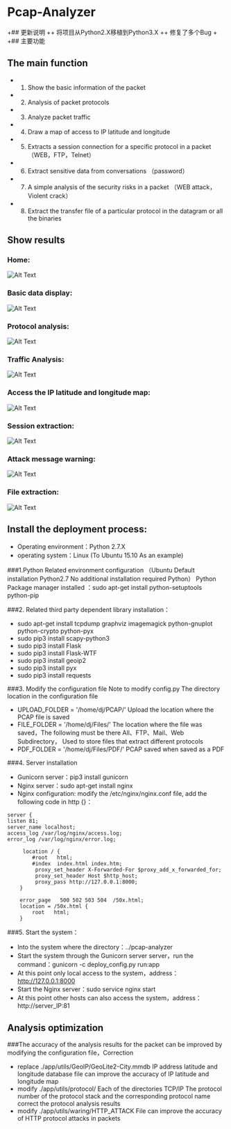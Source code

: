 # Pcap-Analyzer

+## 更新说明
++ 将项目从Python2.X移植到Python3.X
++ 修复了多个Bug
+
+## 主要功能

## The main function
+ 1. Show the basic information of the packet
+ 2. Analysis of packet protocols
+ 3. Analyze packet traffic
+ 4. Draw a map of access to IP latitude and longitude
+ 5. Extracts a session connection for a specific protocol in a packet （WEB，FTP，Telnet）
+ 6. Extract sensitive data from conversations （password）
+ 7. A simple analysis of the security risks in a packet （WEB attack，Violent crack）
+ 8. Extract the transfer file of a particular protocol in the datagram or all the binaries

## Show results
### Home:
![Alt Text](https://github.com/ccgcyber/Pcap-Analyzer/blob/master/images/index.png)

### Basic data display:
![Alt Text](https://github.com/ccgcyber/Pcap-Analyzer/blob/master/images/basedata.png)

### Protocol analysis:
![Alt Text](https://github.com/ccgcyber/Pcap-Analyzer/blob/master/images/protoanalyxer.png)

### Traffic Analysis:
![Alt Text](https://github.com/ccgcyber/Pcap-Analyzer/blob/master/images/flowanalyzer.png)

### Access the IP latitude and longitude map:
![Alt Text](https://github.com/ccgcyber/Pcap-Analyzer/blob/master/images/ipmap.png)

### Session extraction:
![Alt Text](https://github.com/ccgcyber/Pcap-Analyzer/blob/master/images/getdata.png)

### Attack message warning:
![Alt Text](https://github.com/ccgcyber/Pcap-Analyzer/blob/master/images/attackinfo.png)

### File extraction:
![Alt Text](https://github.com/HatBoy/Pcap-Analyzer/blob/master/images/getfiles.png)

## Install the deployment process:

+ Operating environment：Python 2.7.X
+ operating system：Linux (To Ubuntu 15.10 As an example)

###1.Python Related environment configuration （Ubuntu Default installation Python2.7 No additional installation required Python）
Python Package manager installed ：sudo apt-get install python-setuptools python-pip

###2. Related third party dependent library installation：
+ sudo apt-get install tcpdump graphviz imagemagick python-gnuplot python-crypto python-pyx
+ sudo pip3 install scapy-python3
+ sudo pip3 install Flask
+ sudo pip3 install Flask-WTF
+ sudo pip3 install geoip2
+ sudo pip3 install pyx
+ sudo pip3 install requests

###3. Modify the configuration file
Note to modify config.py The directory location in the configuration file
+ UPLOAD_FOLDER = '/home/dj/PCAP/'     Upload the location where the PCAP file is saved
+ FILE_FOLDER = '/home/dj/Files/'      The location where the file was saved，The following must be there All、FTP、Mail、Web Subdirectory， Used to store files that extract different protocols
+ PDF_FOLDER = '/home/dj/Files/PDF/'   PCAP saved when saved as a PDF

###4. Server installation
+ Gunicorn server：pip3 install gunicorn
+ Nginx server：sudo apt-get install nginx
+ Nginx configuration: modify the /etc/nginx/nginx.conf file, add the following code in http {}：
```
server { 
listen 81; 
server_name localhost; 
access_log /var/log/nginx/access.log; 
error_log /var/log/nginx/error.log;

     location / {
        #root   html;
        #index  index.html index.htm;
         proxy_set_header X-Forwarded-For $proxy_add_x_forwarded_for;
         proxy_set_header Host $http_host;
         proxy_pass http://127.0.0.1:8000;
    }

    error_page   500 502 503 504  /50x.html;
    location = /50x.html {
        root   html;
    }
```

###5. Start the system：
+ Into the system where the directory：../pcap-analyzer
+ Start the system through the Gunicorn server server，run the command：gunicorn -c deploy_config.py run:app
+ At this point only local access to the system，address：http://127.0.0.1:8000
+ Start the Nginx server：sudo service nginx start
+ At this point other hosts can also access the system，address：http://server_IP:81


## Analysis optimization
###The accuracy of the analysis results for the packet can be improved by modifying the configuration file，Correction
+ replace ./app/utils/GeoIP/GeoLite2-City.mmdb IP address latitude and longitude database file can improve the accuracy of IP latitude and longitude map
+ modify ./app/utils/protocol/ Each of the directories TCP/IP The protocol number of the protocol stack and the corresponding protocol name correct the protocol analysis results
+ modify ./app/utils/waring/HTTP_ATTACK File can improve the accuracy of HTTP protocol attacks in packets
